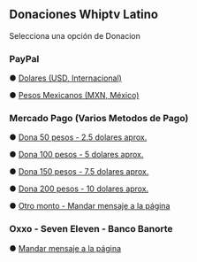 ## Donaciones Whiptv Latino
Selecciona una opción de Donacion

### PayPal
● [Dolares (USD, Internacional)](https://www.paypal.com/cgi-bin/webscr?cmd=_s-xclick&hosted_button_id=5H7C8YK86B9K8)

● [Pesos Mexicanos (MXN, México)](https://www.paypal.com/cgi-bin/webscr?cmd=_s-xclick&hosted_button_id=2BZEG89CYU8P6)

### Mercado Pago (Varios Metodos de Pago)
● [Dona 50 pesos - 2.5 dolares aprox.](http://mpago.la/xopS)

● [Dona 100 pesos - 5 dolares aprox.](http://mpago.la/YBKj)

● [Dona 150 pesos - 7.5 dolares aprox.](http://mpago.la/1lMJ)

● [Dona 200 pesos - 10 dolares aprox.](http://mpago.la/KsGU)

● [Otro monto - Mandar mensaje a la página](https://www.facebook.com/whiptvlat)

### Oxxo - Seven Eleven - Banco Banorte
● [Mandar mensaje a la página](https://www.facebook.com/whiptvlat)
